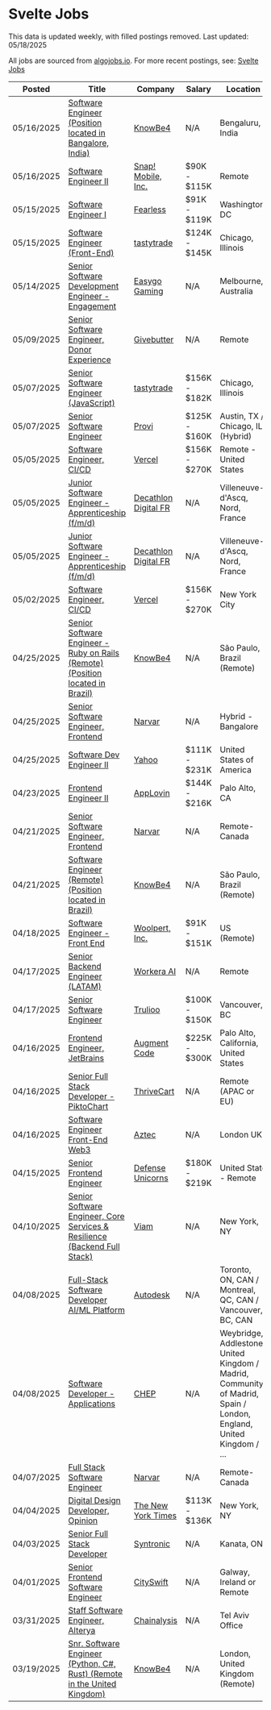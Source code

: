 # Svelte Jobs

This data is updated weekly, with filled postings removed. Last updated: 05/18/2025

All jobs are sourced from [algojobs.io](https://algojobs.io/). For more recent postings, see: [Svelte Jobs](https://algojobs.io/jobs/svelte)

| Posted | Title | Company | Salary | Location |
| --- | --- | --- | --- | --- |
| 05/16/2025 | [Software Engineer (Position located in Bangalore, India)](https://algojobs.io/jobs/4110009) | [KnowBe4](https://algojobs.io/company/knowbe4/) | N/A | Bengaluru, India  |
| 05/16/2025 | [Software Engineer II](https://algojobs.io/jobs/4110283) | [Snap! Mobile, Inc.](https://algojobs.io/company/snapmobileinc/) | $90K - $115K | Remote  |
| 05/15/2025 | [Software Engineer I](https://algojobs.io/jobs/4097500) | [Fearless](https://algojobs.io/company/fearless/) | $91K - $119K | Washington, DC  |
| 05/15/2025 | [Software Engineer (Front-End)](https://algojobs.io/jobs/4095959) | [tastytrade](https://algojobs.io/company/tastytrade/) | $124K - $145K | Chicago, Illinois |
| 05/14/2025 | [Senior Software Development Engineer - Engagement](https://algojobs.io/jobs/4067594) | [Easygo Gaming](https://algojobs.io/company/easygo/) | N/A | Melbourne, Australia |
| 05/09/2025 | [Senior Software Engineer, Donor Experience](https://algojobs.io/jobs/4042405) | [Givebutter](https://algojobs.io/company/givebutter-1/) | N/A | Remote |
| 05/07/2025 | [Senior Software Engineer (JavaScript)](https://algojobs.io/jobs/4012209) | [tastytrade](https://algojobs.io/company/tastytrade/) | $156K - $182K | Chicago, Illinois |
| 05/07/2025 | [Senior Software Engineer](https://algojobs.io/jobs/4011394) | [Provi](https://algojobs.io/company/provi/) | $125K - $160K | Austin, TX / Chicago, IL (Hybrid) |
| 05/05/2025 | [Software Engineer, CI/CD](https://algojobs.io/jobs/3984319) | [Vercel](https://algojobs.io/company/vercel/) | $156K - $270K | Remote - United States |
| 05/05/2025 | [Junior Software Engineer - Apprenticeship (f/m/d)](https://algojobs.io/jobs/3984858) | [Decathlon Digital FR](https://algojobs.io/company/decathlontechnology/) | N/A | Villeneuve-d'Ascq, Nord, France |
| 05/05/2025 | [Junior Software Engineer - Apprenticeship (f/m/d)](https://algojobs.io/jobs/3984857) | [Decathlon Digital FR](https://algojobs.io/company/decathlontechnology/) | N/A | Villeneuve-d'Ascq, Nord, France |
| 05/02/2025 | [Software Engineer, CI/CD](https://algojobs.io/jobs/3969763) | [Vercel](https://algojobs.io/company/vercel/) | $156K - $270K | New York City |
| 04/25/2025 | [Senior Software Engineer - Ruby on Rails (Remote) (Position located in Brazil)](https://algojobs.io/jobs/3903395) | [KnowBe4](https://algojobs.io/company/knowbe4/) | N/A | São Paulo, Brazil (Remote) |
| 04/25/2025 | [Senior Software Engineer, Frontend](https://algojobs.io/jobs/3902474) | [Narvar](https://algojobs.io/company/narvar/) | N/A | Hybrid - Bangalore |
| 04/25/2025 | [Software Dev Engineer II](https://algojobs.io/jobs/3906083) | [Yahoo](https://algojobs.io/company/ouryahoo/) | $111K - $231K | United States of America |
| 04/23/2025 | [Frontend Engineer II](https://algojobs.io/jobs/3878639) | [AppLovin](https://algojobs.io/company/applovin/) | $144K - $216K | Palo Alto, CA |
| 04/21/2025 | [Senior Software Engineer, Frontend](https://algojobs.io/jobs/3849535) | [Narvar](https://algojobs.io/company/narvar/) | N/A | Remote- Canada |
| 04/21/2025 | [Software Engineer (Remote) (Position located in Brazil)](https://algojobs.io/jobs/3850497) | [KnowBe4](https://algojobs.io/company/knowbe4/) | N/A | São Paulo, Brazil (Remote) |
| 04/18/2025 | [Software Engineer - Front End](https://algojobs.io/jobs/3842528) | [Woolpert, Inc.](https://algojobs.io/company/woolpert/) | $91K - $151K | US (Remote) |
| 04/17/2025 | [Senior Backend Engineer (LATAM)](https://algojobs.io/jobs/3829404) | [Workera AI](https://algojobs.io/company/workera/) | N/A | Remote |
| 04/17/2025 | [Senior Software Engineer](https://algojobs.io/jobs/3827492) | [Trulioo](https://algojobs.io/company/trulioo/) | $100K - $150K | Vancouver, BC |
| 04/16/2025 | [Frontend Engineer, JetBrains](https://algojobs.io/jobs/3814545) | [Augment Code](https://algojobs.io/company/augmentcomputing/) | $225K - $300K | Palo Alto, California, United States |
| 04/16/2025 | [Senior Full Stack Developer - PiktoChart](https://algojobs.io/jobs/3815302) | [ThriveCart](https://algojobs.io/company/thrivecart/) | N/A | Remote (APAC or EU) |
| 04/16/2025 | [Software Engineer Front-End Web3](https://algojobs.io/jobs/3814980) | [Aztec](https://algojobs.io/company/aztec/) | N/A | London UK |
| 04/15/2025 | [Senior Frontend Engineer](https://algojobs.io/jobs/3802283) | [Defense Unicorns](https://algojobs.io/company/defenseunicorns/) | $180K - $219K | United State - Remote |
| 04/10/2025 | [Senior Software Engineer, Core Services & Resilience (Backend Full Stack)](https://algojobs.io/jobs/3758975) | [Viam](https://algojobs.io/company/viamrobotics/) | N/A | New York, NY |
| 04/08/2025 | [Full-Stack Software Developer AI/ML Platform](https://algojobs.io/jobs/3722644) | [Autodesk](https://algojobs.io/company/autodesk/) | N/A | Toronto, ON, CAN / Montreal, QC, CAN / Vancouver, BC, CAN |
| 04/08/2025 | [Software Developer - Applications](https://algojobs.io/jobs/3727446) | [CHEP](https://algojobs.io/company/brambles/) | N/A | Weybridge, Addlestone, United Kingdom / Madrid, Community of Madrid, Spain / London, England, United Kingdom / ... |
| 04/07/2025 | [Full Stack Software Engineer](https://algojobs.io/jobs/3716073) | [Narvar](https://algojobs.io/company/narvar/) | N/A | Remote- Canada |
| 04/04/2025 | [Digital Design Developer, Opinion](https://algojobs.io/jobs/3700399) | [The New York Times](https://algojobs.io/company/thenewyorktimes/) | $113K - $136K | New York, NY |
| 04/03/2025 | [Senior Full Stack Developer](https://algojobs.io/jobs/3683617) | [Syntronic](https://algojobs.io/company/syntronic/) | N/A | Kanata, ON |
| 04/01/2025 | [Senior Frontend Software Engineer](https://algojobs.io/jobs/3655288) | [CitySwift](https://algojobs.io/company/cityswift/) | N/A | Galway, Ireland or Remote |
| 03/31/2025 | [Staff Software Engineer, Alterya](https://algojobs.io/jobs/3642534) | [Chainalysis](https://algojobs.io/company/chainalysis-careers/) | N/A | Tel Aviv Office |
| 03/19/2025 | [Snr. Software Engineer (Python, C#, Rust) (Remote in the United Kingdom)](https://algojobs.io/jobs/3526743) | [KnowBe4](https://algojobs.io/company/knowbe4/) | N/A | London, United Kingdom (Remote) |